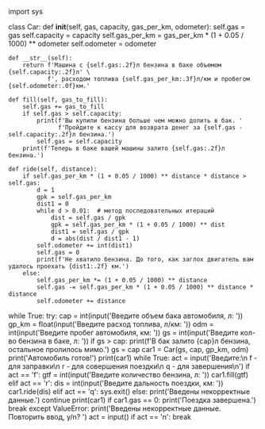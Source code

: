 import sys


class Car:
    def __init__(self, gas, capacity, gas_per_km, odometer):
        self.gas = gas
        self.capacity = capacity
        self.gas_per_km = gas_per_km * (1 + 0.05 / 1000) ** odometer
        self.odometer = odometer

    def __str__(self):
        return f'Машина с {self.gas:.2f}л бензина в баке объемом {self.capacity:.2f}л' \
               f', расходом топлива {self.gas_per_km:.3f}л/км и пробегом {self.odometer:.0f}км.'

    def fill(self, gas_to_fill):
        self.gas += gas_to_fill
        if self.gas > self.capacity:
            print(f'Вы купили бензина больше чем можно долить в бак. '
                  f'Пройдите к кассу для возврата денег за {self.gas - self.capacity:.2f}л бензина.')
            self.gas = self.capacity
        print(f'Теперь в баке вашей машины залито {self.gas:.2f}л бензина.')

    def ride(self, distance):
        if self.gas_per_km * (1 + 0.05 / 1000) ** distance * distance > self.gas:
            d = 1
            gpk = self.gas_per_km
            dist1 = 0
            while d > 0.01:  # метод последовательных итераций
                dist = self.gas / gpk
                gpk = self.gas_per_km * (1 + 0.05 / 1000) ** dist
                dist1 = self.gas / gpk
                d = abs(dist / dist1 - 1)
            self.odometer += int(dist1)
            self.gas = 0
            print(f'Не хватило бензина. До того, как заглох двигатель вам удалось проехать {dist1:.2f} км.')
        else:
            self.gas_per_km *= (1 + 0.05 / 1000) ** distance
            self.gas -= self.gas_per_km * (1 + 0.05 / 1000) ** distance * distance
            self.odometer += distance


while True:
    try:
        cap = int(input('Введите объем бака автомобиля, л: '))
        gp_km = float(input('Введите расход топлива, л/км: '))
        odm = int(input('Введите пробег автомобиля, км: '))
        gs = int(input('Введите кол-во бензина в баке, л: '))
        if gs > cap:
            print(f'В бак залито {cap}л бензина, остальное пролилось мимо.')
            gs = cap
        car1 = Car(gs, cap, gp_km, odm)
        print('Автомобиль готов!')
        print(car1)
        while True:
            act = input('Введите:\n f - для заправки\n r - для совершения поездки\n q - для завершения\n')
            if act == 'f':
                gtf = int(input('Введите количество бензина, л: '))
                car1.fill(gtf)
            elif act == 'r':
                dis = int(input('Введите дальность поездки, км: '))
                car1.ride(dis)
            elif act == 'q':
                sys.exit()
            else:
                print('Введены некорректные данные.')
                continue
            print(car1)
            if car1.gas == 0:
                print('Поездка завершена.')
                break
    except ValueError:
        print('Введены некорректные данные. Повторить ввод, y/n? ')
        act = input()
        if act == 'n':
            break
